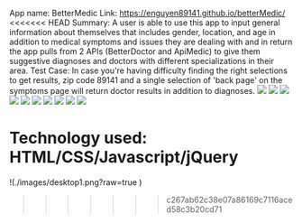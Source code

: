 App name: BetterMedic
Link: https://enguyen89141.github.io/betterMedic/
<<<<<<< HEAD
Summary: A user is able to use this app to input general information about themselves that includes gender, location, and age in addition to medical symptoms and issues they are dealing with and in return the app pulls from 2 APIs (BetterDoctor and ApiMedic) to give them suggestive diagnoses and doctors with different specializations in their area. 
Test Case: In case you're having difficulty finding the right selections to get results, zip code 89141 and a single selection of 'back page' on the symptoms page will return doctor results in addition to diagnoses.
![](./images/desktop1.png?raw=true )
![](./images/desktop2.png?raw=true )
![](./images/desktop3.png?raw=true )
![](./images/desktop4.png?raw=true )
![](./images/desktop4.png?raw=true )
![](./images/mobile.5ng?raw=true )
![](./images/mobile1.png?raw=true )
![](./images/mobile2.png?raw=true )
![](./images/mobile3.png?raw=true )
![](./images/mobile4.png?raw=true )

Technology used: HTML/CSS/Javascript/jQuery
=======
!(./images/desktop1.png?raw=true )
>>>>>>> c267ab62c38e07a86169c7116aced58c3b20cd71
